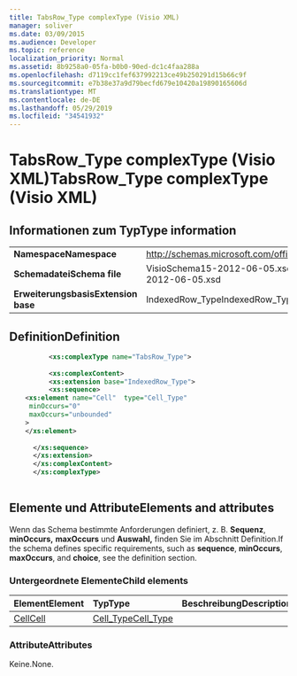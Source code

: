 ```yaml
---
title: TabsRow_Type complexType (Visio XML)
manager: soliver
ms.date: 03/09/2015
ms.audience: Developer
ms.topic: reference
localization_priority: Normal
ms.assetid: 8b9258a0-05fa-b0b0-90ed-dc1c4faa288a
ms.openlocfilehash: d7119cc1fef637992213ce49b250291d15b66c9f
ms.sourcegitcommit: e7b38e37a9d79becfd679e10420a19890165606d
ms.translationtype: MT
ms.contentlocale: de-DE
ms.lasthandoff: 05/29/2019
ms.locfileid: "34541932"
---
```

# <a name="tabsrow_type-complextype-visio-xml"></a><span data-ttu-id="87b62-102">TabsRow_Type complexType (Visio XML)</span><span class="sxs-lookup"><span data-stu-id="87b62-102">TabsRow_Type complexType (Visio XML)</span></span>

## <a name="type-information"></a><span data-ttu-id="87b62-103">Informationen zum Typ</span><span class="sxs-lookup"><span data-stu-id="87b62-103">Type information</span></span>

|||
|:-----|:-----|
|<span data-ttu-id="87b62-104">**Namespace**</span><span class="sxs-lookup"><span data-stu-id="87b62-104">**Namespace**</span></span> <br/> |http://schemas.microsoft.com/office/visio/2011/1/core  <br/> |
|<span data-ttu-id="87b62-105">**Schemadatei**</span><span class="sxs-lookup"><span data-stu-id="87b62-105">**Schema file**</span></span> <br/> |<span data-ttu-id="87b62-106">VisioSchema15-2012-06-05.xsd</span><span class="sxs-lookup"><span data-stu-id="87b62-106">VisioSchema15-2012-06-05.xsd</span></span>  <br/> |
|<span data-ttu-id="87b62-107">**Erweiterungsbasis**</span><span class="sxs-lookup"><span data-stu-id="87b62-107">**Extension base**</span></span> <br/> |<span data-ttu-id="87b62-108">IndexedRow_Type</span><span class="sxs-lookup"><span data-stu-id="87b62-108">IndexedRow_Type</span></span>  <br/> |
   
## <a name="definition"></a><span data-ttu-id="87b62-109">Definition</span><span class="sxs-lookup"><span data-stu-id="87b62-109">Definition</span></span>

```XML
          <xs:complexType name="TabsRow_Type">
          
          <xs:complexContent>
          <xs:extension base="IndexedRow_Type">
          <xs:sequence>
    <xs:element name="Cell"  type="Cell_Type"
     minOccurs="0"
     maxOccurs="unbounded"
    >
    </xs:element>
    
      </xs:sequence>
      </xs:extension>
      </xs:complexContent>
      </xs:complexType>
      
```

## <a name="elements-and-attributes"></a><span data-ttu-id="87b62-110">Elemente und Attribute</span><span class="sxs-lookup"><span data-stu-id="87b62-110">Elements and attributes</span></span>

<span data-ttu-id="87b62-111">Wenn das Schema bestimmte Anforderungen definiert, z. B. **Sequenz**, **minOccurs,** **maxOccurs** und **Auswahl,** finden Sie im Abschnitt Definition.</span><span class="sxs-lookup"><span data-stu-id="87b62-111">If the schema defines specific requirements, such as **sequence**, **minOccurs**, **maxOccurs**, and **choice**, see the definition section.</span></span> 
  
### <a name="child-elements"></a><span data-ttu-id="87b62-112">Untergeordnete Elemente</span><span class="sxs-lookup"><span data-stu-id="87b62-112">Child elements</span></span>

|<span data-ttu-id="87b62-113">**Element**</span><span class="sxs-lookup"><span data-stu-id="87b62-113">**Element**</span></span>|<span data-ttu-id="87b62-114">**Typ**</span><span class="sxs-lookup"><span data-stu-id="87b62-114">**Type**</span></span>|<span data-ttu-id="87b62-115">**Beschreibung**</span><span class="sxs-lookup"><span data-stu-id="87b62-115">**Description**</span></span>|
|:-----|:-----|:-----|
|[<span data-ttu-id="87b62-116">Cell</span><span class="sxs-lookup"><span data-stu-id="87b62-116">Cell</span></span>](cell-element-tabs-sectionvisio-xml.md) <br/> |[<span data-ttu-id="87b62-117">Cell_Type</span><span class="sxs-lookup"><span data-stu-id="87b62-117">Cell_Type</span></span>](cell_type-complextypevisio-xml.md) <br/> ||
   
### <a name="attributes"></a><span data-ttu-id="87b62-118">Attribute</span><span class="sxs-lookup"><span data-stu-id="87b62-118">Attributes</span></span>

<span data-ttu-id="87b62-119">Keine.</span><span class="sxs-lookup"><span data-stu-id="87b62-119">None.</span></span>
  

